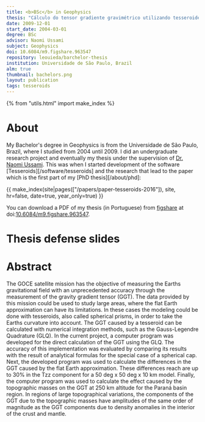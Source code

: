 ```yaml
---
title: <b>BSc</b> in Geophysics
thesis: "Cálculo do tensor gradiente gravimétrico utilizando tesseroides"
date: 2009-12-01
start_date: 2004-03-01
degree: BSc
advisor: Naomi Ussami
subject: Geophysics
doi: 10.6084/m9.figshare.963547
repository: leouieda/barchelor-thesis
institution: Universidade de São Paulo, Brazil
alm: true
thumbnail: bachelors.png
layout: publication
tags: tesseroids
---
```


{% from "utils.html" import make_index %}

# About

My Bachelor's degree in Geophysics is from the Universidade de São Paulo,
Brazil, where I studied from 2004 until 2009.
I did an undergraduate research project and eventually my thesis under the
supervision of [Dr. Naomi Ussami](http://lattes.cnpq.br/6704246490515612).
This was when I started development of the software
[Tesseroids][/software/tesseroids] and the research that lead to the paper
which is the first part of my [PhD thesis][/about/phd]:

<div>
    {{ make_index(site|pages(["/papers/paper-tesseroids-2016"]), site, hr=false, date=true, year_only=true) }}
</div>

You can download a PDF of my thesis (in Portuguese) from
[figshare](http://figshare.com) at
doi:[10.6084/m9.figshare.963547](http://dx.doi.org/10.6084/m9.figshare.963547).


# Thesis defense slides

<script async class="speakerdeck-embed"
data-id="169b9ea3da7043ff932a297100824ab7" data-ratio="1.33333333333333"
src="//speakerdeck.com/assets/embed.js"></script>

# Abstract

The GOCE satellite mission has the objective of measuring the Earths
gravitational field with an unprecedented accuracy through the measurement of
the gravity gradient tensor (GGT). The data provided by this mission could be
used to study large areas, where the flat Earth approximation can have its
limitations. In these cases the modeling could be done with tesseroids, also
called spherical prisms, in order to take the Earths curvature into account.
The GGT caused by a tesseroid can be calculated with numerical integration
methods, such as the Gauss-Legendre Quadrature (GLQ). In the current project, a
computer program was developed for the direct calculation of the GGT using the
GLQ. The accuracy of this implementation was evaluated by comparing its results
with the result of analytical formulas for the special case of a spherical cap.
Next, the developed program was used to calculate the differences in the GGT
caused by the flat Earth approximation. These differences reach are up to 30%
in the Tzz component for a 50 deg x 50 deg x 10 km model. Finally, the computer
program was used to calculate the effect caused by the topographic masses on
the GGT at 250 km altitude for the Paraná basin region. In regions of large
topographical variations, the components of the GGT due to the topographic
masses have amplitudes of the same order of magnitude as the GGT components due
to density anomalies in the interior of the crust and mantle.
